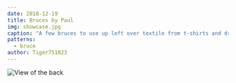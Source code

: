 ```yaml
---
date: 2018-12-19
title: Bruces by Paul
img: showcase.jpg
caption: "A few bruces to use up left over textile from t-shirts and dresses"
patterns:
  - bruce
author: Tiger751023
---
```


![View of the back](back.jpg)